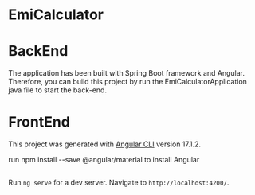 # EmiCalculator




# BackEnd
The application has been built with Spring Boot framework and Angular. Therefore, you can build this project by 
run the EmiCalculatorApplication java file to start the back-end.


# FrontEnd
This project was generated with [Angular CLI](https://github.com/angular/angular-cli) version 17.1.2.

run npm install --save @angular/material to install Angular

##
Run `ng serve` for a dev server. Navigate to `http://localhost:4200/`. 